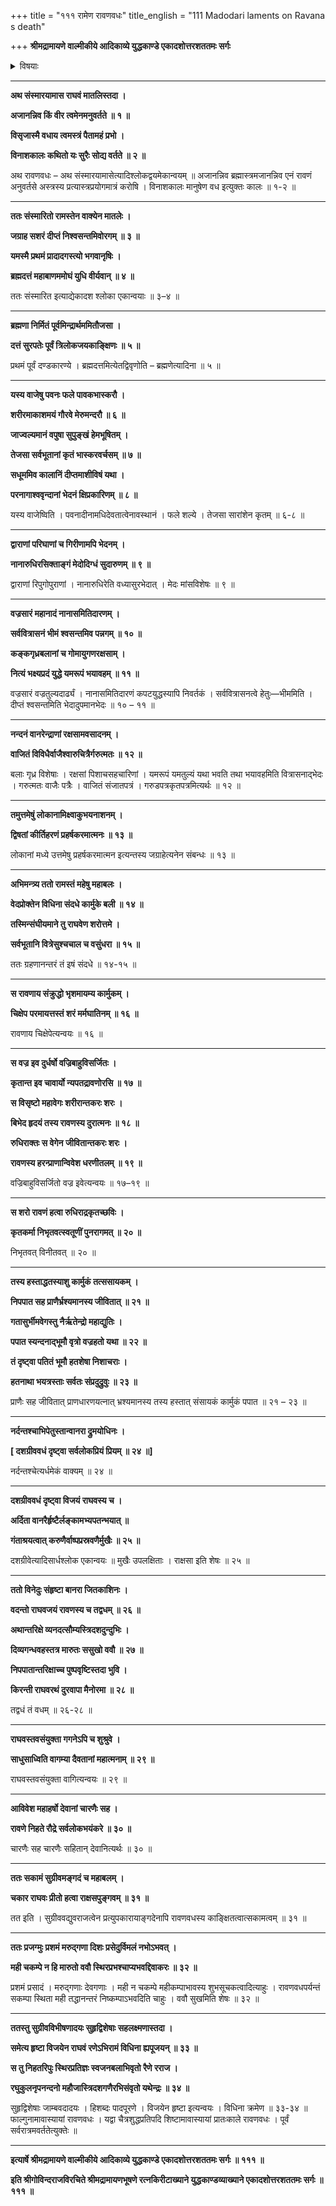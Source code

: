 +++
title = "१११ रामेण रावणवधः"
title_english = "111 Madodari laments on Ravana s death"

+++
**श्रीमद्रामायणे वाल्मीकीये आदिकाव्ये युद्धकाण्डे एकादशोत्तरशततमः सर्गः**


<details><summary>विषयाः</summary>

रावणस्य पूर्वपूर्वस्मिन्शिरसिछिन्नेछिन्नेपि पुनः पुनः शिरोन्तरप्ररोहेसति मातलिसमु -द्बोधितेन रामेण ब्रह्मास्त्रेण रावणहृदयविभेदनम् ॥ १ ॥ रावणेहते हर्षादिन्द्रादिभी रामरथोपरिपुष्पवर्षणम् ॥ २ ॥ सुग्रीव विभीषणादिभिर्हर्षाच्छ्रीरामाभिपूजनम् ॥ ३ ॥

</details>


****

**अथ संस्मारयामास राघवं मातलिस्तदा ।**

**अजानन्निव किं वीर त्वमेनमनुवर्तते ॥ १ ॥**

**विसृजास्मै वधाय त्वमस्त्रं पैतामहं प्रभो ।**

**विनाशकालः कथितो यः सुरैः सोद्य वर्तते ॥ २ ॥**

अथ रावणवधः – अथ संस्मारयामासेत्यादिश्लोकद्वयमेकान्वयम् ॥ अजानन्निव ब्रह्मास्त्रमजानन्निव एनं रावणं अनुवर्तसे अस्त्रस्य प्रत्यास्त्रप्रयोगमात्रं करोषि । विनाशकालः मानुषेण वध इत्युक्तः कालः ॥ १-२ ॥

****

**ततः संस्मारितो रामस्तेन वाक्येन मातलेः ।**

**जग्राह सशरं दीप्तं निश्वसन्तमिवोरगम् ॥ ३ ॥**

**यमस्मै प्रथमं प्रादादगस्त्यो भगवानृषिः ।**

**ब्रह्मदत्तं महाबाणममोघं युधि वीर्यवान् ॥ ४ ॥**

ततः संस्मारित इत्याद्येकादश श्लोका एकान्वयाः ॥ ३–४ ॥

****

**ब्रह्मणा निर्मितं पूर्वमिन्द्रार्थममितौजसा ।**

**दत्तं सुरपतेः पूर्वं त्रिलोकजयकाङ्क्षिणः ॥ ५ ॥**

प्रथमं पूर्वं दण्डकारण्ये । ब्रह्मदत्तमित्येतद्विवृणोति – ब्रह्मणेत्यादिना ॥ ५ ॥

****

**यस्य वाजेषु पवनः फले पावकभास्करौ ।**

**शरीरमाकाशमयं गौरवे मेरुमन्दरौ ॥ ६ ॥**

**जाज्वल्यमानं वपुषा सुपुङ्खं हेमभूषितम् ।**

**तेजसा सर्वभूतानां कृतं भास्करवर्चसम् ॥ ७ ॥**

**सधूममिव कालानिं दीप्तमाशीविषं यथा ।**

**परनागाश्ववृन्दानां भेदनं क्षिप्रकारिणम् ॥ ८ ॥**

यस्य वाजेष्विति । पवनादीनामधिदेवतात्वेनावस्थानं । फले शल्ये । तेजसा सारांशेन कृतम् ॥ ६-८ ॥

****

**द्वाराणां परिघाणां च गिरीणामपि भेदनम् ।**

**नानारुधिरसिक्ताङ्गं मेदोदिग्धं सुदारुणम् ॥ ९ ॥**

द्वाराणां रिपुगोपुराणां । नानारुधिरेति वध्यासुरभेदात् । मेदः मांसविशेषः ॥ ९ ॥

****

**वज्रसारं महानादं नानासमितिदारणम् ।**

**सर्ववित्रासनं भीमं श्वसन्तमिव पन्नगम् ॥ १० ॥**

**कङ्कगृध्रबलानां च गोमायुगणरक्षसाम् ।**

**नित्यं भक्ष्यप्रदं युद्धे यमरूपं भयावहम् ॥ ११ ॥**

वज्रसारं वज्रतुल्यदार्ढ्यं । नानासमितिदारणं कपटयुद्धस्यापि निवर्तकं । सर्ववित्रासनत्वे हेतुः—भीममिति । दीप्तं श्वसन्तमिति भेदादुपमानभेदः ॥ १० – ११ ॥

****

**नन्दनं वानरेन्द्राणां रक्षसामवसादनम् ।**

**वाजितं विविधैर्वाजैश्वारुचित्रैर्गरुत्मतः ॥ १२ ॥**

बलाः गृध्र विशेषाः । रक्षसां पिशाचसहचारिणां । यमरूपं यमतुल्यं यथा भवति तथा भयावहमिति वित्रासनाद्भेदः । गरुत्मतः वाजैः पत्रैः । वाजितं संजातपत्रं । गरुडपत्रकृतपत्रमित्यर्थः ॥ १२ ॥

****

**तमुत्तमेषुं लोकानामिक्ष्वाकुभयनाशनम् ।**

**द्विषतां कीर्तिहरणं प्रहर्षकरमात्मनः ॥ १३ ॥**

लोकानां मध्ये उत्तमेषु प्रहर्षकरमात्मन इत्यन्तस्य जग्राहेत्यनेन संबन्धः ॥ १३ ॥

****

**अभिमन्त्र्य ततो रामस्तं महेषु महाबलः ।**

**वेदप्रोक्तेन विधिना संदधे कार्मुके बली ॥ १४ ॥**

**तस्मिन्संघीयमाने तु राघवेण शरोत्तमे ।**

**सर्वभूतानि वित्रेसुश्चचाल च वसुंधरा ॥ १५ ॥**

ततः ग्रहणानन्तरं तं इषं संदधे ॥ १४-१५ ॥

****

**स रावणाय संक्रुद्धो भृशमायम्य कार्मुकम् ।**

**चिक्षेप परमायत्तस्तं शरं मर्मघातिनम् ॥ १६ ॥**

रावणाय चिक्षेपेत्यन्वयः ॥ १६ ॥

****

**स वज्र इव दुर्धर्षो वज्रिबाहुविसर्जितः ।**

**कृतान्त इव चावार्यो न्यपतद्रावणोरसि ॥ १७ ॥**

**स विसृष्टो महावेगः शरीरान्तकरः शरः ।**

**बिभेद हृदयं तस्य रावणस्य दुरात्मनः ॥ १८ ॥**

**रुधिराक्तः स वेगेन जीवितान्तकरः शरः ।**

**रावणस्य हरन्प्राणान्विवेश धरणीतलम् ॥ १९ ॥**

वज्रिबाहुविसर्जितो वज्र इवेत्यन्वयः ॥ १७–१९ ॥

****

**स शरो रावणं हत्वा रुधिराद्रकृतच्छविः ।**

**कृतकर्मा निभृतवत्स्वतूणीं पुनरागमत् ॥ २० ॥**

निभृतवत् विनीतवत् ॥ २० ॥

****

**तस्य हस्ताद्धतस्याशु कार्मुकं तत्ससायकम् ।**

**निपपात सह प्राणैर्भ्रश्यमानस्य जीवितात् ॥ २१ ॥**

**गतासुर्भीमवेगस्तु नैर्ऋतेन्द्रो महाद्युतिः ।**

**पपात स्यन्दनाद्भूमौ वृत्रो वज्रहतो यथा ॥ २२ ॥**

**तं दृष्ट्वा पतितं भूमौ हतशेषा निशाचराः ।**

**हतनाथा भयत्रस्ताः सर्वतः संप्रदुद्रुवुः ॥ २३ ॥**

प्राणैः सह जीवितात् प्राणधारणयत्नात् भ्रश्यमानस्य तस्य हस्तात् संसायकं कार्मुकं पपात ॥ २१ – २३ ॥

****

**नर्दन्तश्चाभिपेतुस्तान्वानरा द्रुमयोधिनः ।**

**\[ दशग्रीववधं दृष्ट्वा सर्वलोकप्रियं प्रियम् ॥ २४ ॥\]**

नर्दन्तश्चेत्यर्धमेकं वाक्यम् ॥ २४ ॥

****

**दशग्रीववधं दृष्ट्वा विजयं राघवस्य च ।**

**अर्दिता वानरैर्हृष्टैर्लङ्कामभ्यपतन्भयात् ॥**

**गंताश्रयत्वात् करुणैर्वाष्पप्रस्रवणैर्मुखैः ॥ २५ ॥**

दशग्रीवेत्यादिसार्धश्लोक एकान्वयः ॥ मुखैः उपलक्षिताः । राक्षसा इति शेषः ॥ २५ ॥

****

**ततो विनेदुः संहृष्टा बानरा जितकाशिनः ।**

**वदन्तो राघवजयं रावणस्य च तद्वधम् ॥ २६ ॥**

**अथान्तरिक्षे व्यनदत्सौम्यस्त्रिदशदुन्दुभिः ।**

**दिव्यगन्धवहस्तत्र मारुतः ससुखो ववौ ॥ २७ ॥**

**निपपातान्तरिक्षाच्च पुष्पवृष्टिस्तदा भुवि ।**

**किरन्ती राघवरथं दुरवापा मैनोरमा ॥ २८ ॥**

तद्वधं तं वधम् ॥ २६-२८ ॥

****

**राघवस्तवसंयुक्ता गगनेऽपि च शुश्रुवे ।**

**साधुसाध्विति वागम्या दैवतानां महात्मनाम् ॥ २९ ॥**

राघवस्तवसंयुक्ता वागित्यन्वयः ॥ २९ ॥

****

**आविवेश महाहर्षो देवानां चारणैः सह ।**

**रावणे निहते रौद्रे सर्वलोकभयंकरे ॥ ३० ॥**

चारणैः सह चारणैः सहितान् देवानित्यर्थः ॥ ३० ॥

****

**ततः सकामं सुग्रीवमङ्गदं च महाबलम् ।**

**चकार राघवः प्रीतो हत्वा राक्षसपुङ्गवम् ॥ ३१ ॥**

तत इति । सुग्रीववद्युवराजत्वेन प्रत्युपकारायाङ्गदेनापि रावणवधस्य काङ्क्षितत्वात्सकामत्वम् ॥ ३१ ॥

****

**ततः प्रजग्मुः प्रशमं मरुद्गणा दिशः प्रसेदुर्विमलं नभोऽभवत् ।**

**मही चकम्पे न हि मारुतो ववौ स्थिरप्रभश्चाप्यभवद्दिवाकरः ॥ ३२ ॥**

प्रशमं प्रसादं । मरुद्गणाः देवगणाः । मही न चकम्पे महीकम्पाभावस्य शुभसूचकत्वादित्याहुः । रावणवधपर्यन्तं सकम्पा स्थिता मही तद्धानन्तरं निष्कम्पाऽभवदिति चाहुः । ववौ सुखमिति शेषः ॥ ३२ ॥

****

**ततस्तु सुग्रीवविभीषणादयः सुहृद्विशेषाः सहलक्ष्मणास्तदा ।**

**समेत्य हृष्टा विजयेन राघवं रणेऽभिरामं विधिना ह्यपूजयन् ॥ ३३ ॥**

**स तु निहतरिपुः स्थिरप्रतिज्ञः स्वजनबलाभिवृतो रैणे रराज ।**

**रघुकुलनृपनन्दनो महौजास्त्रिदशगणैरभिसंवृतो यथेन्द्रः ॥ ३४ ॥**

सुहृद्विशेषाः जाम्बवदादयः । हिशब्दः पादपूरणे । विजयेन हृष्टा इत्यन्वयः । विधिना क्रमेण ॥ ३३-३४ ॥ फाल्गुनामावास्यायां रावणवधः । यद्वा चैत्रशुद्धप्रतिपदि शिष्टामावास्यायां प्रातःकाले रावणवधः । पूर्वं सर्वरात्रमवर्ततेत्युक्तेः ॥

****

**इत्यार्षे श्रीमद्रामायणे वाल्मीकीये आदिकाव्ये युद्धकाण्डे एकादशोत्तरशततमः सर्गः ॥ १११ ॥**

**इति श्रीगोविन्दराजविरचिते श्रीमद्रामायणभूषणे रत्नकिरीटाख्याने युद्धकाण्डव्याख्याने एकादशोत्तरशततमः सर्गः ॥ १११ ॥**
